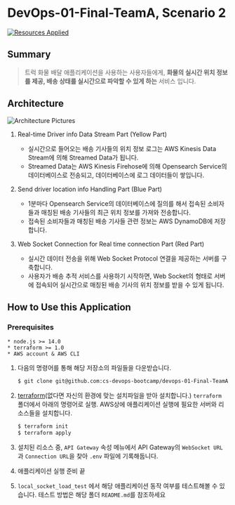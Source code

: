 DevOps-01-Final-TeamA, Scenario 2
=============
[![Resources Applied](https://github.com/cs-devops-bootcamp/devops-01-Final-TeamA-scenario2/actions/workflows/terraform.yml/badge.svg?branch=main&event=push)](https://github.com/cs-devops-bootcamp/devops-01-Final-TeamA-scenario2/actions/workflows/terraform.yml)

Summary
-------------
> 트럭 화물 배달 애플리케이션을 사용하는 사용자들에게,   **화물의 실시간 위치 정보를 제공, 배송 상태를 실시간으로 파악할 수 있게 하는** 서비스 입니다.

Architecture
-------------
![Architecture Pictures](https://user-images.githubusercontent.com/25300991/170899086-7f68fbcb-8509-40f9-b076-cfd9c23891f9.jpeg)

1. Real-time Driver info Data Stream Part (Yellow Part)
   *  실시간으로 들어오는 배송 기사들의 위치 정보 로그는 AWS Kinesis Data Stream에 의해 Streamed Data가 됩니다.
   *  Streamed Data는 AWS Kinesis Firehose에 의해 Opensearch Service의 데이터베이스로 전송되고, 데이터베이스에 로그 데이터들이 쌓입니다.

2. Send driver location info Handling Part (Blue Part)
   * 1분마다 Opensearch Service의 데이터베이스에 질의를 해서 접속된 소비자들과 매칭된 배송 기사들의 최근 위치 정보를 가져와 전송합니다.
   * 접속된 소비자들과 매칭된 배송 기사들 관련 정보는 AWS DynamoDB에 저장합니다.
  
3. Web Socket Connection for Real time connection Part (Red Part)
   * 실시간 데이터 전송을 위해 Web Socket Protocol 연결을 제공하는 서버를 구축합니다.
   * 사용자가 배송 추적 서비스를 사용하기 시작하면, Web Socket의 형태로 서버에 접속되어 실시간으로 매칭된 배송 기사의 위치 정보를 받을 수 있게 됩니다.

How to Use this Application
-------------
### Prerequisites
    * node.js >= 14.0
    * terraform >= 1.0
    * AWS account & AWS CLI
  
1. 다음의 명령어를 통해 해당 저장소의 파일들을 다운받습니다.   

    ```bash 
    $ git clone git@github.com:cs-devops-bootcamp/devops-01-Final-TeamA-scenario2.git
    ```
2. [terraform](https://www.terraform.io/downloads)(없다면 자신의 환경에 맞는 설치파일을 받아 설치합니다.) ```terraform``` 폴더에서 아래의 명령어로 실행. AWS상에 애플리케이션 실행에 필요한 서버와 리소스들을 설치합니다.

    ```bash 
    $ terraform init
    $ terraform apply
    ```

3. 설치된 리소스 중, `API Gateway` 속성 메뉴에서 API Gateway의 `WebSocket URL`과 `Connection URL`을 찾아 `.env` 파일에 기록해둡니다.
   
4. 애플리케이션 실행 준비 끝
5. `local_socket_load_test` 에서 해당 애플리케이션 동작 여부를 테스트해볼 수 있습니다. 테스트 방법은 해당 폴더 `README.md`를 참조하세요